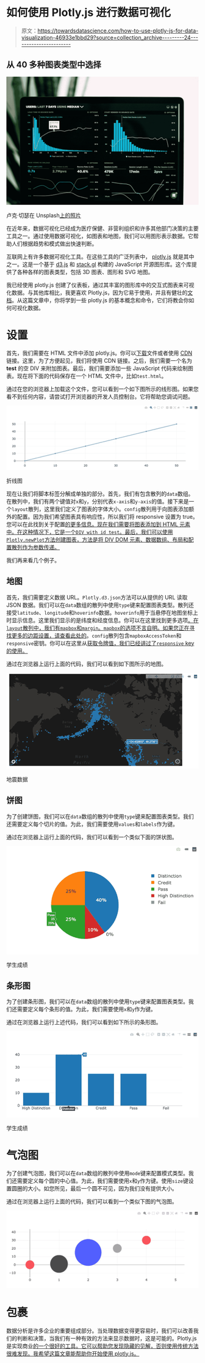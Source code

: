 # 如何使用 Plotly.js 进行数据可视化

> 原文：<https://towardsdatascience.com/how-to-use-plotly-js-for-data-visualization-46933e1bbd29?source=collection_archive---------24----------------------->

## 从 40 多种图表类型中选择

![](img/c782482af84b95765736669c5cf38b32.png)

卢克·切瑟在 Unsplash[上的照片](https://unsplash.com?utm_source=medium&utm_medium=referral)

在近年来，数据可视化已经成为医疗保健、非营利组织和许多其他部门决策的主要工具之一。通过使用数据可视化，如图表和地图，我们可以用图形表示数据。它帮助人们根据趋势和模式做出快速判断。

互联网上有许多数据可视化工具。在这些工具的广泛列表中， [plotly.js](https://plotly.com/javascript/) 就是其中之一。这是一个基于 [d3.js](https://d3js.org/) 和 [stack.gl](https://github.com/stackgl) 构建的 JavaScript 开源图形库。这个库提供了各种各样的图表类型，包括 3D 图表、图形和 SVG 地图。

我已经使用 plotly.js 创建了仪表板，通过其丰富的图形库中的交互式图表来可视化数据。与其他库相比，我更喜欢 Plotly.js，因为它易于使用，并且有健壮的[文档](https://plotly.com/javascript/plotlyjs-function-reference/)。从这篇文章中，你将学到一些 plotly.js 的基本概念和命令，它们将教会你如何可视化数据。

# 设置

首先，我们需要在 HTML 文件中添加 plotly.js。你可以[下载](https://cdn.plot.ly/plotly-latest.min.js)文件或者使用 [CDN](https://en.wikipedia.org/wiki/Content_delivery_network) 链接。这里，为了方便起见，我们将使用 CDN 链接。之后，我们需要一个名为 **test** 的空 DIV 来附加图表。最后，我们需要添加一些 JavaScript 代码来绘制图表。现在将下面的代码保存在一个 HTML 文件中，比如`test.html`。

通过在您的浏览器上加载这个文件，您可以看到一个如下图所示的线形图。如果您看不到任何内容，请尝试打开浏览器的开发人员控制台。它将帮助您调试问题。

![](img/ed61c9395ad9b1bfa6047ef7237ff942.png)

折线图

现在让我们将脚本标签分解成单独的部分。首先，我们有包含散列的`data`数组。在散列中，我们有两个键值对`x`和`y`，分别代表`x-axis`和`y-axis`的值。接下来是一个`layout`散列，这里我们定义了图表的字体大小。`config`散列用于向图表添加额外的配置。因为我们希望图表具有响应性，所以我们将 responsive 设置为 true。您可以在此找到关于配置[的更多信息。现在我们需要将图表添加到 HTML 元素中。在这种情况下，它是一个`DIV with id test`。最后，我们可以使用`Plotly.newPlot`方法创建图表，方法是将 DIV DOM 元素、数据数组、布局和配置散列作为参数传递。](https://plotly.com/javascript/configuration-options/)

我们再来看几个例子。

## 地图

首先，我们需要定义数据 URL。`Plotly.d3.json`方法可以从提供的 URL 读取 JSON 数据。我们可以在`data`数组的散列中使用`type`键来配置图表类型。散列还接受`latitude`、`longitude`和`hoverinfo`数据。`hoverinfo`用于当悬停在地图坐标上时显示信息。这里我们显示的是纬度和经度信息。你可以在这里找到更多选项[。在`layout`散列中，我们有`mapbox`和`margin`。`mapbox`的选项不言自明。如果您正在寻找更多的边距设置，请查看此处的](https://plotly.com/javascript/reference/#scatter-hoverinfo)。`config`散列包含`mapboxAccessToken`和`responsive`密钥。你可以在这里从[获取令牌值，我们已经讲过了`responsive` key 的使用。](https://docs.mapbox.com/help/how-mapbox-works/access-tokens/)

通过在浏览器上运行上面的代码，我们可以看到如下图所示的地图。

![](img/827345543cff236daf2fa8798c59c073.png)

地震数据

## 饼图

为了创建饼图，我们可以在`data`数组的散列中使用`type`键来配置图表类型。我们还需要定义每个切片的值。为此，我们需要使用`values`和`labels`作为键。

通过在浏览器上运行上面的代码，我们可以看到一个类似下面的饼状图。

![](img/e2b411cf7c53555aaf77720461dd6d24.png)

学生成绩

## 条形图

为了创建条形图，我们可以在`data`数组的散列中使用`type`键来配置图表类型。我们还需要定义每个条形的值。为此，我们需要使用`x`和`y`作为键。

通过在浏览器上运行上述代码，我们可以看到如下所示的条形图。

![](img/27fa2406f4d9054a5c729679cc72c7cb.png)

学生成绩

# 气泡图

为了创建气泡图，我们可以在`data`数组的散列中使用`mode`键来配置模式类型。我们还需要定义每个圆的中心值。为此，我们需要使用`x`和`y`作为键。使用`size`键设置圆圈的大小。如您所见，最后一个圆不可见，因为我们没有提供大小。

通过在浏览器上运行上面的代码，我们可以看到一个类似下图的气泡图。

![](img/fb3ff5d84902003a5114fbbb80ed23d1.png)

# 包裹

数据分析是许多企业的重要组成部分。当处理数据变得更容易时，我们可以改善我们的判断和决策，当我们有一种有效的方法来显示数据时，这是可能的。Plotly.js 是实现商业[的一个很好的工具。它可以帮助您发现隐藏的见解，否则使用传统方法很难发现。我希望这篇文章能帮助你开始使用 plotly.js。](https://github.com/plotly/plotly.js/blob/master/LICENSE)